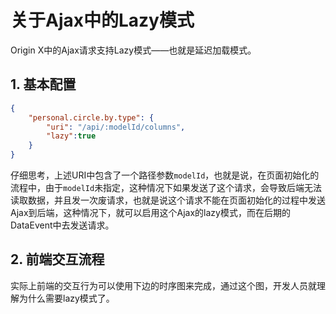 # 关于Ajax中的Lazy模式

Origin X中的Ajax请求支持Lazy模式——也就是延迟加载模式。

## 1. 基本配置

```json
{
    "personal.circle.by.type": {
        "uri": "/api/:modelId/columns",
        "lazy":true
    }
}
```

仔细思考，上述URI中包含了一个路径参数`modelId`，也就是说，在页面初始化的流程中，由于`modelId`未指定，这种情况下如果发送了这个请求，会导致后端无法读取数据，并且发一次废请求，也就是说这个请求不能在页面初始化的过程中发送Ajax到后端，这种情况下，就可以启用这个Ajax的lazy模式，而在后期的DataEvent中去发送请求。

## 2. 前端交互流程

实际上前端的交互行为可以使用下边的时序图来完成，通过这个图，开发人员就理解为什么需要lazy模式了。



